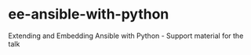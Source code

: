 # ee-ansible-with-python
Extending and Embedding Ansible with Python - Support material for the talk
